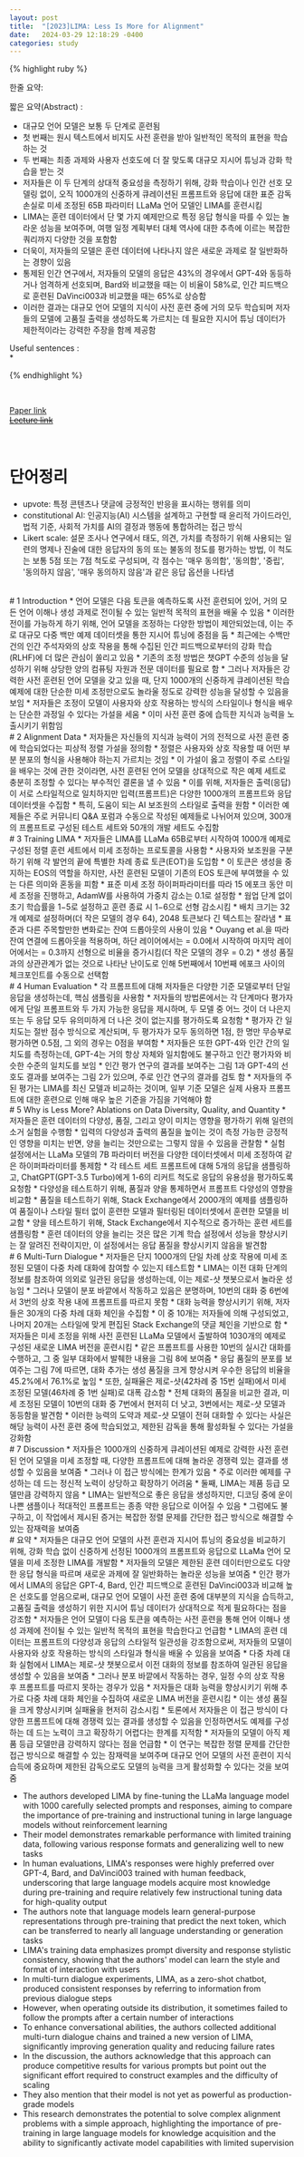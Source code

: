 ```yaml
---
layout: post
title:  "[2023]LIMA: Less Is More for Alignment"  
date:   2024-03-29 12:18:29 -0400
categories: study
---
```


{% highlight ruby %}


한줄 요약: 

짧은 요약(Abstract) :    
* 대규모 언어 모델은 보통 두 단계로 훈련됨  
* 첫 번째는 원시 텍스트에서 비지도 사전 훈련을 받아 일반적인 목적의 표현을 학습하는 것    
* 두 번째는 최종 과제와 사용자 선호도에 더 잘 맞도록 대규모 지시어 튜닝과 강화 학습을 받는 것  
* 저자들은 이 두 단계의 상대적 중요성을 측정하기 위해, 강화 학습이나 인간 선호 모델링 없이, 오직 1000개의 신중하게 큐레이션된 프롬프트와 응답에 대한 표준 감독 손실로 미세 조정된 65B 파라미터 LLaMa 언어 모델인 LIMA를 훈련시킴  
* LIMA는 훈련 데이터에서 단 몇 가지 예제만으로 특정 응답 형식을 따를 수 있는 놀라운 성능을 보여주며, 여행 일정 계획부터 대체 역사에 대한 추측에 이르는 복잡한 쿼리까지 다양한 것을 포함함  
* 더욱이, 저자들의 모델은 훈련 데이터에 나타나지 않은 새로운 과제로 잘 일반화하는 경향이 있음  
* 통제된 인간 연구에서, 저자들의 모델의 응답은 43%의 경우에서 GPT-4와 동등하거나 엄격하게 선호되며, Bard와 비교했을 때는 이 비율이 58%로, 인간 피드백으로 훈련된 DaVinci003과 비교했을 때는 65%로 상승함  
* 이러한 결과는 대규모 언어 모델의 지식이 사전 훈련 중에 거의 모두 학습되며 저자들의 모델에 고품질 출력을 생성하도록 가르치는 데 필요한 지시어 튜닝 데이터가 제한적이라는 강력한 주장을 함께 제공함    

Useful sentences :  
*   


{% endhighlight %}  

<br/>

[Paper link](https://drive.google.com/drive/folders/1E9kcvSDD2rGfcLk53WirJsukyAR7_PG7?usp=sharing)  
[~~Lecture link~~]()  

<br/>

# 단어정리  
* upvote:  특정 콘텐츠나 댓글에 긍정적인 반응을 표시하는 행위를 의미  
* constitutional AI: 인공지능(AI) 시스템을 설계하고 구현할 때 윤리적 가이드라인, 법적 기준, 사회적 가치를 AI의 결정과 행동에 통합하려는 접근 방식  
* Likert scale: 설문 조사나 연구에서 태도, 의견, 가치를 측정하기 위해 사용되는 일련의 명제나 진술에 대한 응답자의 동의 또는 불동의 정도를 평가하는 방법, 이 척도는 보통 5점 또는 7점 척도로 구성되며, 각 점수는 '매우 동의함', '동의함', '중립', '동의하지 않음', '매우 동의하지 않음'과 같은 응답 옵션을 나타냄    


<br/>
# 1 Introduction  
* 언어 모델은 다음 토큰을 예측하도록 사전 훈련되어 있어, 거의 모든 언어 이해나 생성 과제로 전이될 수 있는 일반적 목적의 표현을 배울 수 있음  
* 이러한 전이를 가능하게 하기 위해, 언어 모델을 조정하는 다양한 방법이 제안되었는데, 이는 주로 대규모 다중 백만 예제 데이터셋을 통한 지시어 튜닝에 중점을 둠  
* 최근에는 수백만 건의 인간 주석자와의 상호 작용을 통해 수집된 인간 피드백으로부터의 강화 학습(RLHF)에 더 많은 관심이 쏠리고 있음  
* 기존의 조정 방법은 챗GPT 수준의 성능을 달성하기 위해 상당한 양의 컴퓨팅 자원과 전문 데이터를 필요로 함  
* 그러나 저자들은 강력한 사전 훈련된 언어 모델을 갖고 있을 때, 단지 1000개의 신중하게 큐레이션된 학습 예제에 대한 단순한 미세 조정만으로도 놀라울 정도로 강력한 성능을 달성할 수 있음을 보임  
* 저자들은 조정이 모델이 사용자와 상호 작용하는 방식의 스타일이나 형식을 배우는 단순한 과정일 수 있다는 가설을 세움  
* 이미 사전 훈련 중에 습득한 지식과 능력을 노출시키기 위함임   

<br/>
# 2 Alignment Data  
* 저자들은 자신들의 지식과 능력이 거의 전적으로 사전 훈련 중에 학습되었다는 피상적 정렬 가설을 정의함  
* 정렬은 사용자와 상호 작용할 때 어떤 부분 분포의 형식을 사용해야 하는지 가르치는 것임  
* 이 가설이 옳고 정렬이 주로 스타일을 배우는 것에 관한 것이라면, 사전 훈련된 언어 모델을 상대적으로 작은 예제 세트로 충분히 조정할 수 있다는 부수적인 결론을 낼 수 있음  
* 이를 위해, 저자들은 출력(응답)이 서로 스타일적으로 일치하지만 입력(프롬프트)은 다양한 1000개의 프롬프트와 응답 데이터셋을 수집함  
* 특히, 도움이 되는 AI 보조원의 스타일로 출력을 원함  
* 이러한 예제들은 주로 커뮤니티 Q&A 포럼과 수동으로 작성된 예제들로 나뉘어져 있으며, 300개의 프롬프트로 구성된 테스트 세트와 50개의 개발 세트도 수집함  

<br/>
# 3 Training LIMA  
* 저자들은 LIMA를 LLaMa 65B로부터 시작하여 1000개 예제로 구성된 정렬 훈련 세트에서 미세 조정하는 프로토콜을 사용함
* 사용자와 보조원을 구분하기 위해 각 발언의 끝에 특별한 차례 종료 토큰(EOT)을 도입함  
* 이 토큰은 생성을 중지하는 EOS의 역할을 하지만, 사전 훈련된 모델이 기존의 EOS 토큰에 부여했을 수 있는 다른 의미와 혼동을 피함  
* 표준 미세 조정 하이퍼파라미터를 따라 15 에포크 동안 미세 조정을 진행하고, AdamW를 사용하여 가중치 감소는 0.1로 설정함  
* 웜업 단계 없이 초기 학습률을 1−5로 설정하고 훈련 종료 시 1−6으로 선형 감소시킴  
* 배치 크기는 32개 예제로 설정하며(더 작은 모델의 경우 64), 2048 토큰보다 긴 텍스트는 잘라냄  
* 표준과 다른 주목할만한 변화로는 잔여 드롭아웃의 사용이 있음  
* Ouyang et al.을 따라 잔여 연결에 드롭아웃을 적용하며, 하단 레이어에서는  = 0.0에서 시작하여 마지막 레이어에서는  = 0.3까지 선형으로 비율을 증가시킴(더 작은 모델의 경우  = 0.2)  
* 생성 품질과의 상관관계가 없는 것으로 나타난 난이도로 인해 5번째에서 10번째 에포크 사이의 체크포인트를 수동으로 선택함   

<br/>
# 4 Human Evaluation  
* 각 프롬프트에 대해 저자들은 다양한 기준 모델로부터 단일 응답을 생성하는데, 핵심 샘플링을 사용함  
* 저자들의 방법론에서는 각 단계마다 평가자에게 단일 프롬프트와 두 가지 가능한 응답을 제시하며, 두 모델 중 어느 것이 더 나은지 또는 두 응답 모두 유의미하게 더 나은 것이 없는지를 평가하도록 요청함  
* 평가자 간 일치도는 절반 점수 방식으로 계산되며, 두 평가자가 모두 동의하면 1점, 한 명만 무승부로 평가하면 0.5점, 그 외의 경우는 0점을 부여함  
* 저자들은 또한 GPT-4와 인간 간의 일치도를 측정하는데, GPT-4는 거의 항상 자체와 일치함에도 불구하고 인간 평가자와 비슷한 수준의 일치도를 보임  
* 인간 평가 연구의 결과를 보여주는 그림 1과 GPT-4의 선호도 결과를 보여주는 그림 2가 있으며, 주로 인간 연구의 결과를 검토  함  
* 저자들의 주된 평가는 LIMA를 최신 모델과 비교하는 것이며, 일부 기준 모델은 실제 사용자 프롬프트에 대한 훈련으로 인해 매우 높은 기준을 가짐을 기억해야 함   

<br/>  
# 5 Why is Less More? Ablations on Data Diversity, Quality, and Quantity  
* 저자들은 훈련 데이터의 다양성, 품질, 그리고 양이 미치는 영향을 평가하기 위해 일련의 소거 실험을 수행함
* 입력의 다양성과 출력의 품질을 높이는 것이 측정 가능한 긍정적인 영향을 미치는 반면, 양을 늘리는 것만으로는 그렇지 않을 수 있음을 관찰함  
* 실험 설정에서는 LLaMa 모델의 7B 파라미터 버전을 다양한 데이터셋에서 미세 조정하여 같은 하이퍼파라미터를 통제함  
* 각 테스트 세트 프롬프트에 대해 5개의 응답을 샘플링하고, ChatGPT(GPT-3.5 Turbo)에게 1-6의 리커트 척도로 응답의 유용성을 평가하도록 요청함  
* 다양성을 테스트하기 위해, 품질과 양을 통제하면서 프롬프트 다양성의 영향을 비교함  
* 품질을 테스트하기 위해, Stack Exchange에서 2000개의 예제를 샘플링하여 품질이나 스타일 필터 없이 훈련한 모델과 필터링된 데이터셋에서 훈련한 모델을 비교함  
* 양을 테스트하기 위해, Stack Exchange에서 지수적으로 증가하는 훈련 세트를 샘플링함  
* 훈련 데이터의 양을 늘리는 것은 많은 기계 학습 설정에서 성능을 향상시키는 잘 알려진 전략이지만, 이 설정에서는 응답 품질을 향상시키지 않음을 발견함  


<br/>
# 6 Multi-Turn Dialogue  
* 저자들은 단지 1000개의 단일 차례 상호 작용에 미세 조정된 모델이 다중 차례 대화에 참여할 수 있는지 테스트함  
* LIMA는 이전 대화 단계의 정보를 참조하여 의외로 일관된 응답을 생성하는데, 이는 제로-샷 챗봇으로서 놀라운 성능임  
* 그러나 모델이 분포 바깥에서 작동하고 있음은 분명하며, 10번의 대화 중 6번에서 3번의 상호 작용 내에 프롬프트를 따르지 못함  
* 대화 능력을 향상시키기 위해, 저자들은 30개의 다중 차례 대화 체인을 수집함  
* 이 중 10개는 저자들에 의해 구성되었고, 나머지 20개는 스타일에 맞게 편집된 Stack Exchange의 댓글 체인을 기반으로 함  
* 저자들은 미세 조정을 위해 사전 훈련된 LLaMa 모델에서 출발하여 1030개의 예제로 구성된 새로운 LIMA 버전을 훈련시킴  
* 같은 프롬프트를 사용한 10번의 실시간 대화를 수행하고, 그 중 일부 대화에서 발췌한 내용을 그림 8에 보여줌  
* 응답 품질의 분포를 보여주는 그림 7에 따르면, 대화 추가는 생성 품질을 크게 향상시켜 우수한 응답의 비율을 45.2%에서 76.1%로 높임  
* 또한, 실패율은 제로-샷(42차례 중 15번 실패)에서 미세 조정된 모델(46차례 중 1번 실패)로 대폭 감소함  
* 전체 대화의 품질을 비교한 결과, 미세 조정된 모델이 10번의 대화 중 7번에서 현저히 더 낫고, 3번에서는 제로-샷 모델과 동등함을 발견함  
* 이러한 능력의 도약과 제로-샷 모델이 전혀 대화할 수 있다는 사실은 해당 능력이 사전 훈련 중에 학습되었고, 제한된 감독을 통해 활성화될 수 있다는 가설을 강화함   


<br/>
# 7 Discussion  
* 저자들은 1000개의 신중하게 큐레이션된 예제로 강력한 사전 훈련된 언어 모델을 미세 조정할 때, 다양한 프롬프트에 대해 놀라운 경쟁력 있는 결과를 생성할 수 있음을 보여줌  
* 그러나 이 접근 방식에는 한계가 있음  
* 주로 이러한 예제를 구성하는 데 드는 정신적 노력이 상당하고 확장하기 어려움  
* 둘째, LIMA는 제품 등급 모델만큼 강력하지 않음  
* LIMA는 일반적으로 좋은 응답을 생성하지만, 디코딩 중에 운이 나쁜 샘플이나 적대적인 프롬프트는 종종 약한 응답으로 이어질 수 있음  
* 그럼에도 불구하고, 이 작업에서 제시된 증거는 복잡한 정렬 문제를 간단한 접근 방식으로 해결할 수 있는 잠재력을 보여줌  


<br/>  
# 요약  
* 저자들은 대규모 언어 모델의 사전 훈련과 지시어 튜닝의 중요성을 비교하기 위해, 강화 학습 없이 신중하게 선정된 1000개의 프롬프트와 응답으로 LLaMa 언어 모델을 미세 조정한 LIMA를 개발함  
* 저자들의 모델은 제한된 훈련 데이터만으로도 다양한 응답 형식을 따르며 새로운 과제에 잘 일반화하는 놀라운 성능을 보여줌  
* 인간 평가에서 LIMA의 응답은 GPT-4, Bard, 인간 피드백으로 훈련된 DaVinci003과 비교해 높은 선호도를 얻음으로써, 대규모 언어 모델이 사전 훈련 중에 대부분의 지식을 습득하고, 고품질 출력을 생성하기 위한 지시어 튜닝 데이터가 상대적으로 적게 필요하다는 점을 강조함  
* 저자들은 언어 모델이 다음 토큰을 예측하는 사전 훈련을 통해 언어 이해나 생성 과제에 전이될 수 있는 일반적 목적의 표현을 학습한다고 언급함  
* LIMA의 훈련 데이터는 프롬프트의 다양성과 응답의 스타일적 일관성을 강조함으로써, 저자들의 모델이 사용자와 상호 작용하는 방식의 스타일과 형식을 배울 수 있음을 보여줌  
* 다중 차례 대화 실험에서 LIMA는 제로-샷 챗봇으로서 이전 대화의 정보를 참조하여 일관된 응답을 생성할 수 있음을 보여줌  
* 그러나 분포 바깥에서 작동하는 경우, 일정 수의 상호 작용 후 프롬프트를 따르지 못하는 경우가 있음  
* 저자들은 대화 능력을 향상시키기 위해 추가로 다중 차례 대화 체인을 수집하여 새로운 LIMA 버전을 훈련시킴  
* 이는 생성 품질을 크게 향상시키며 실패율을 현저히 감소시킴  
* 토론에서 저자들은 이 접근 방식이 다양한 프롬프트에 대해 경쟁력 있는 결과를 생성할 수 있음을 인정하면서도 예제를 구성하는 데 드는 노력이 크고 확장하기 어렵다는 한계를 지적함  
* 저자들의 모델이 아직 제품 등급 모델만큼 강력하지 않다는 점을 언급함  
* 이 연구는 복잡한 정렬 문제를 간단한 접근 방식으로 해결할 수 있는 잠재력을 보여주며 대규모 언어 모델의 사전 훈련이 지식 습득에 중요하며 제한된 감독으로도 모델의 능력을 크게 활성화할 수 있다는 것을 보여줌    

* The authors developed LIMA by fine-tuning the LLaMa language model with 1000 carefully selected prompts and responses, aiming to compare the importance of pre-training and instructional tuning in large language models without reinforcement learning  
* Their model demonstrates remarkable performance with limited training data, following various response formats and generalizing well to new tasks  
* In human evaluations, LIMA's responses were highly preferred over GPT-4, Bard, and DaVinci003 trained with human feedback, underscoring that large language models acquire most knowledge during pre-training and require relatively few instructional tuning data for high-quality output  
* The authors note that language models learn general-purpose representations through pre-training that predict the next token, which can be transferred to nearly all language understanding or generation tasks    
* LIMA's training data emphasizes prompt diversity and response stylistic consistency, showing that the authors' model can learn the style and format of interaction with users  
* In multi-turn dialogue experiments, LIMA, as a zero-shot chatbot, produced consistent responses by referring to information from previous dialogue steps  
* However, when operating outside its distribution, it sometimes failed to follow the prompts after a certain number of interactions  
* To enhance conversational abilities, the authors collected additional multi-turn dialogue chains and trained a new version of LIMA, significantly improving generation quality and reducing failure rates  
* In the discussion, the authors acknowledge that this approach can produce competitive results for various prompts but point out the significant effort required to construct examples and the difficulty of scaling  
* They also mention that their model is not yet as powerful as production-grade models  
* This research demonstrates the potential to solve complex alignment problems with a simple approach, highlighting the importance of pre-training in large language models for knowledge acquisition and the ability to significantly activate model capabilities with limited supervision  


